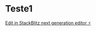 # Teste1

[Edit in StackBlitz next generation editor ⚡️](https://stackblitz.com/~/github.com/JSchettini18/Teste1)